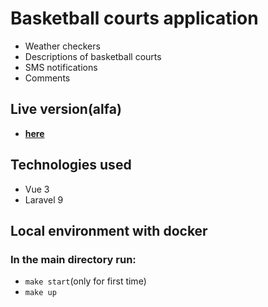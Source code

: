 # Basketball courts application

- Weather checkers
- Descriptions of basketball courts
- SMS notifications
- Comments

## Live version(alfa)
- **[here](https://krepsinislauke.lt)**

## Technologies used

- Vue 3
- Laravel 9

## Local environment with docker

### In the main directory run:
- ``` make start ```(only for first time)
- ``` make up ```

